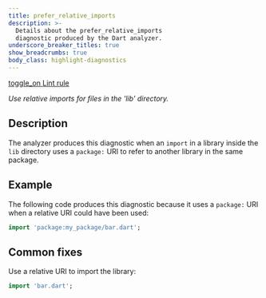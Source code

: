 ```yaml
---
title: prefer_relative_imports
description: >-
  Details about the prefer_relative_imports
  diagnostic produced by the Dart analyzer.
underscore_breaker_titles: true
show_breadcrumbs: true
body_class: highlight-diagnostics
---
```


<div class="tags">
  <a class="tag-label"
      href="/tools/linter-rules/prefer_relative_imports"
      title="Learn about the lint rule that enables this diagnostic."
      aria-label="Learn about the lint rule that enables this diagnostic."
      target="_blank">
    <span class="material-symbols" aria-hidden="true">toggle_on</span>
    <span>Lint rule</span>
  </a>
</div>

_Use relative imports for files in the 'lib' directory._

## Description

The analyzer produces this diagnostic when an `import` in a library inside
the `lib` directory uses a `package:` URI to refer to another library in
the same package.

## Example

The following code produces this diagnostic because it uses a `package:`
URI when a relative URI could have been used:

```dart
import 'package:my_package/bar.dart';
```

## Common fixes

Use a relative URI to import the library:

```dart
import 'bar.dart';
```
